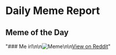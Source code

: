 # Daily Meme Report

## Meme of the Day
"### Me irl\n\n![Meme](https://i.redd.it/mwl03aidag5f1.png)\n\n[View on Reddit](https://redd.it/1l5ecj8)"
